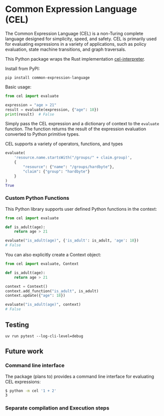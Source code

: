 
# Common Expression Language (CEL)

The Common Expression Language (CEL) is a non-Turing complete language designed for simplicity, 
speed, and safety. CEL is primarily used for evaluating expressions in a variety of applications,
such as policy evaluation, state machine transitions, and graph traversals.

This Python package wraps the Rust implementation [cel-interpreter](https://crates.io/crates/cel-interpreter).

Install from PyPI:
```
pip install common-expression-language
```

Basic usage:

```python
from cel import evaluate

expression = "age > 21"
result = evaluate(expression, {"age": 18})
print(result)  # False
```

Simply pass the CEL expression and a dictionary of context to the `evaluate` function. The function
returns the result of the expression evaluation converted to Python primitive types.

CEL supports a variety of operators, functions, and types

```python
evaluate(
    'resource.name.startsWith("/groups/" + claim.group)', 
    {
        "resource": {"name": "/groups/hardbyte"},
        "claim": {"group": "hardbyte"}
    }
)
True
```

### Custom Python Functions

This Python library supports user defined Python functions
in the context:

```python
from cel import evaluate

def is_adult(age):
    return age > 21

evaluate("is_adult(age)", {'is_adult': is_adult, 'age': 18})
# False
```

You can also explicitly create a Context object:

```python
from cel import evaluate, Context

def is_adult(age):
    return age > 21

context = Context()
context.add_function("is_adult", is_adult)
context.update({"age": 18})

evaluate("is_adult(age)", context)
# False
```


## Testing

```shell
uv run pytest --log-cli-level=debug
```


## Future work


### Command line interface

The package (plans to) provides a command line interface for evaluating CEL expressions:

```bash
$ python -m cel '1 + 2'
3
```

### Separate compilation and Execution steps


